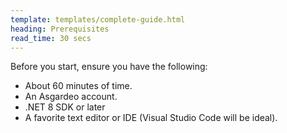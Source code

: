 ```yaml
---
template: templates/complete-guide.html
heading: Prerequisites
read_time: 30 secs
---
```


Before you start, ensure you have the following:

- About 60 minutes of time.
- An Asgardeo account.
- .NET 8 SDK or later
- A favorite text editor or IDE (Visual Studio Code will be ideal).
